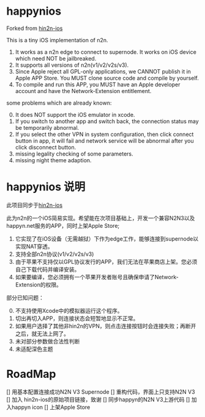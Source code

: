 # happynios

Forked from [hin2n-ios](https://github.com/Oliver0624/hin2n-ios)

This is a tiny iOS implementation of n2n.

1. It works as a n2n edge to connect to supernode. It works on iOS device which need NOT be jailbreaked.
2. It supports all versions of n2n(v1/v2/v2s/v3).
3. Since Apple reject all GPL-only applications, we CANNOT publish it in Apple APP Store. You MUST clone source code and compile by yourself.
4. To compile and run this APP, you MUST have an Apple developer account and have the Network-Extension entitlement.

some problems which are already known:

0. It does NOT support the iOS emulator in xcode.
1. If you switch to another app and switch back, the connection status may be temporarily abnormal.
2. If you select the other VPN in system configuration, then click connect button in app, it will fail and network service will be abnormal after you click disconnect button.
3. missing legality checking of some parameters.
4. missing night theme adaption.

# happynios 说明

此项目同步于[hin2n-ios](https://github.com/Oliver0624/hin2n-ios)

此为n2n的一个iOS简易实现。希望能在次项目基础上，开发一个兼容N2N3以及happyn.net服务的APP，同时上架Apple Store;

1. 它实现了在iOS设备（无需越狱）下作为edge工作，能够连接到supernode以实现NAT穿透。
2. 支持全部n2n协议(v1/v2/v2s/v3)
3. 由于苹果不支持仅以GPL协议发行的APP，我们无法在苹果商店上架。您必须自己下载代码并编译安装。
4. 如果要编译，您必须拥有一个苹果开发者账号且确保申请了Network-Extension的权限。

部分已知问题：

0. 不支持使用Xcode中的模拟器运行这个程序。
1. 切出再切入APP，则连接状态会短暂地显示不正常。
2. 如果用户选择了其他非hin2n的VPN，则点击连接按钮时会连接失败；再断开之后，就无法上网了。
3. 未对部分参数做合法性判断
4. 未适配深色主题


# RoadMap

[] 用基本配置连接成功N2N V3 Supernode
[] 重构代码，界面上只支持N2N V3
[] 加入 hin2n-ios的原始项目链接，致谢
[] 同步happyn的N2N V3上游代码
[] 加入happyn icon
[] 上架Apple Store
